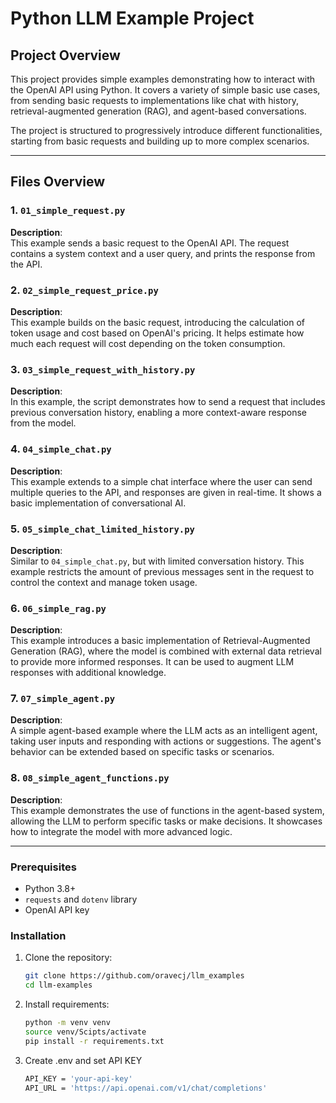 # Python LLM Example Project

## Project Overview

This project provides simple examples demonstrating how to interact with the OpenAI API using Python. It covers a variety of simple basic use cases, from sending basic requests to implementations like chat with history, retrieval-augmented generation (RAG), and agent-based conversations.

The project is structured to progressively introduce different functionalities, starting from basic requests and building up to more complex scenarios.

---

## Files Overview

### 1. `01_simple_request.py`
**Description**:  
This example sends a basic request to the OpenAI API. The request contains a system context and a user query, and prints the response from the API.

### 2. `02_simple_request_price.py`
**Description**:  
This example builds on the basic request, introducing the calculation of token usage and cost based on OpenAI's pricing. It helps estimate how much each request will cost depending on the token consumption.

### 3. `03_simple_request_with_history.py`
**Description**:  
In this example, the script demonstrates how to send a request that includes previous conversation history, enabling a more context-aware response from the model.

### 4. `04_simple_chat.py`
**Description**:  
This example extends to a simple chat interface where the user can send multiple queries to the API, and responses are given in real-time. It shows a basic implementation of conversational AI.

### 5. `05_simple_chat_limited_history.py`
**Description**:  
Similar to `04_simple_chat.py`, but with limited conversation history. This example restricts the amount of previous messages sent in the request to control the context and manage token usage.

### 6. `06_simple_rag.py`
**Description**:  
This example introduces a basic implementation of Retrieval-Augmented Generation (RAG), where the model is combined with external data retrieval to provide more informed responses. It can be used to augment LLM responses with additional knowledge.

### 7. `07_simple_agent.py`
**Description**:  
A simple agent-based example where the LLM acts as an intelligent agent, taking user inputs and responding with actions or suggestions. The agent's behavior can be extended based on specific tasks or scenarios.

### 8. `08_simple_agent_functions.py`
**Description**:  
This example demonstrates the use of functions in the agent-based system, allowing the LLM to perform specific tasks or make decisions. It showcases how to integrate the model with more advanced logic.

---
### Prerequisites
- Python 3.8+
- `requests` and `dotenv` library
- OpenAI API key

### Installation
1. Clone the repository:
   ```bash
   git clone https://github.com/oravecj/llm_examples
   cd llm-examples
2. Install requirements:
   ```bash
   python -m venv venv
   source venv/Scipts/activate
   pip install -r requirements.txt

3. Create .env and set API KEY
    ```bash
    API_KEY = 'your-api-key'
    API_URL = 'https://api.openai.com/v1/chat/completions'
